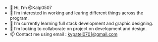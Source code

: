 - 👋 Hi, I’m @Kalp0507
- 👀 I’m interested in working and learing different things across the program.
- 🌱 I’m currently learning full stack development and graphic designing.
- 💞️ I’m looking to collaborate on project on development and design.
- 📫 Contact me using email : kvpatel0701@gmail.com

<!---
Kalp0507/Kalp0507 is a ✨ special ✨ repository because its `README.md` (this file) appears on your GitHub profile.
You can click the Preview link to take a look at your changes.
--->
